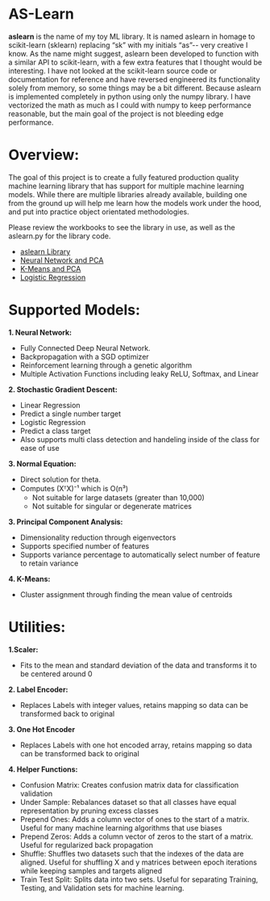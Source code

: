 # AS-Learn
**aslearn** is the name of my toy ML library.  It is named aslearn in homage to scikit-learn (sklearn) replacing “sk” with my initials “as”-- very creative I know. As the name might suggest, aslearn been developed to function with a similar API to scikit-learn, with a few extra features that I thought would be interesting.  I have not looked at the scikit-learn source code or documentation for reference and have reversed engineered its functionality solely from memory, so some things may be a bit different.  Because aslearn is implemented completely in python using only the numpy library.  I have vectorized the math as much as I could with numpy to keep performance reasonable, but the main goal of the project is not bleeding edge performance.

# Overview:
The goal of this project is to create a fully featured production quality machine learning library that has support for multiple machine learning models.
While there are multiple libraries already available, building one from the ground up will help me learn how the models work under the hood, and put into practice object orientated methodologies.

Please review the workbooks to see the library in use, as well as the aslearn.py for the library code.
 * <a href = 'https://github.com/AndrewStaus/ML-aslearn/blob/main/aslearn.py'> aslearn Library</a>
 * <a href = 'https://github.com/AndrewStaus/ML-aslearn/blob/main/Notebook%20-%20Neural%20Network%20on%20MNIST.ipynb'> Neural Network and PCA</a>
 * <a href = 'https://github.com/AndrewStaus/ML-aslearn/blob/main/Notebook%20-%20PCA%20and%20K%20Means%20on%20MNIST.ipynb'> K-Means and PCA</a>
 * <a href = 'https://github.com/AndrewStaus/ML-aslearn/blob/main/Notebook%20-%20Logistic%20Regression%20on%20MNIST.ipynb'> Logistic Regression</a>


# Supported Models:

**1. Neural Network:**
  * Fully Connected Deep Neural Network.
  * Backpropagation with a SGD optimizer
  * Reinforcement learning through a genetic algorithm
  * Multiple Activation Functions including leaky ReLU, Softmax, and Linear

**2. Stochastic Gradient Descent:**
  * Linear Regression
   * Predict a single number target 
  * Logistic Regression
   * Predict a class target
   * Also supports multi class detection and handeling inside of the class for ease of use 

**3. Normal Equation:**
  * Direct solution for theta.
  * Computes (XᵀX)⁻¹ which is O(n³)
    * Not suitable for large datasets (greater than 10,000)
    * Not suitable for singular or degenerate matrices

**3. Principal Component Analysis:**
  * Dimensionality reduction through eigenvectors
  * Supports specified number of features
  * Supports variance percentage to automatically select number of feature to retain variance

**4. K-Means:**
  -  Cluster assignment through finding the mean value of centroids



# Utilities:
  **1.Scaler:**
  * Fits to the mean and standard deviation of the data and transforms it to be centered around 0
  
  **2. Label Encoder:**
  * Replaces Labels with integer values, retains mapping so data can be transformed back to original
  
  **3. One Hot Encoder**
  * Replaces Labels with one hot encoded array, retains mapping so data can be transformed back to original
  
  **4. Helper Functions:**
  * Confusion Matrix: Creates confusion matrix data for classification validation
  * Under Sample: Rebalances dataset so that all classes have equal representation by pruning excess classes
  * Prepend Ones: Adds a column vector of ones to the start of a matrix.  Useful for many machine learning algorithms that use biases
  * Prepend Zeros: Adds a column vector of zeros to the start of a matrix.  Useful for regularized back propagation
  * Shuffle:  Shuffles two datasets such that the indexes of the data are aligned.  Useful for shuffling X and y matrices between epoch iterations while keeping samples and targets aligned
  * Train Test Split:  Splits data into two sets.  Useful for separating Training, Testing, and Validation sets for machine learning.
